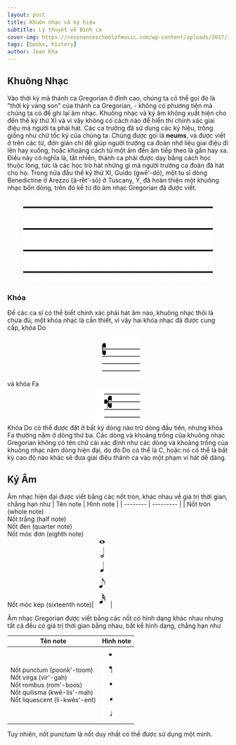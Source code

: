 ```yaml
---
layout: post
title: Khuôn nhạc và ký hiệu
subtitle: Lý thuyết về Bình ca
cover-img: https://resonanceschoolofmusic.com/wp-content/uploads/2017/10/Untitled-design-69.png
tags: [books, history]
author: Jean Kha
---
```

## Khuông Nhạc

Vào thời kỳ mà thánh ca Gregorian ở đỉnh cao, chúng ta có thể gọi đó là "thời kỳ vàng son" của thánh ca Gregorian, - không có phương tiện mà chúng ta có để ghi lại âm nhạc. Khuông nhạc và ký âm không xuất hiện cho đến thế kỷ thứ XI và vì vậy không có cách nào để hiển thị chính xác giai điệu mà người ta phải hát. Các ca trưởng đã sử dụng các ký hiệu, trông giống như chữ tốc ký của chúng ta. Chúng được gọi là **neums**, và được viết ở trên các từ, đơn giản chỉ để giúp người trưởng ca đoàn nhớ liệu giai điệu đi lên hay xuống, hoặc khoảng cách từ một âm đến âm tiếp theo là gần hay xa. Điều này có nghĩa là, tất nhiên, thánh ca phải được dạy bằng cách học thuộc lòng, tức là các học trò hát những gì mà người trưởng ca đoàn đã hát cho họ. Trong nửa đầu thế kỷ thứ XI, Guido (gwē'-dō), một tu sĩ dòng Benedictine ở Arezzo (ä-rět'-sō) ở Tuscany, Ý, đã hoàn thiện một khuông nhạc bốn dòng, trên đó kể từ đó âm nhạc Gregorian đã được viết.
<center><img src="/assets/img/post-imgs/Staff.png"></center>

### Khóa

Để các ca sĩ có thể biết chính xác phải hát âm nào, khuông nhạc thôi là chưa đủ; một khóa nhạc là cần thiết, vì vậy hai khóa nhạc đã được cung cấp, khóa Do
<center><img src="https://raw.githubusercontent.com/JeanKha/jeankha.github.io/refs/heads/master/assets/img/post-imgs/c4-cleft.png" width="100"></center>
và khóa Fa
<center><img src="https://raw.githubusercontent.com/JeanKha/jeankha.github.io/refs/heads/master/assets/img/post-imgs/f3-cleft.png" width="100"></center>
Khóa Do có thể được đặt ở bất kỳ dòng nào trừ dòng đầu tiên, nhưng  khóa Fa thường nằm ở dòng thứ ba. Các dòng và khoảng trống của khuông nhạc Gregorian không có tên chữ cái xác định như các dòng và khoảng trống của khuông nhạc năm dòng hiện đại, do đó Do có thể là C, hoặc nó có thể là bất kỳ cao độ nào khác sẽ đưa giai điệu thánh ca vào một phạm vi hát dễ dàng.

## Ký Âm

Âm nhạc hiện đại được viết bằng các nốt tròn, khác nhau về giá trị thời gian, chẳng hạn như
| Tên note | Hình note |
| -------- | --------- |
| Nốt tròn (whole note)<br>Nốt trắng (half note)<br>Nốt đen (quarter note)<br>Nốt móc đơn (eighth note)<br>Nốt móc kép (sixteenth note)| <img src="https://raw.githubusercontent.com/JeanKha/jeankha.github.io/refs/heads/master/assets/img/post-imgs/note.png" width="30"> |

Âm nhạc Gregorian được viết bằng các nốt có hình dạng khác nhau nhưng tất cả đều có giá trị thời gian bằng nhau, bất kể hình dạng, chẳng hạn như

| Tên note | Hình note |
| -------- | --------- |
| Nốt punctum (poonk'-toom)<br>Nốt virga (vir'-gah)<br>Nốt rombus (rom'-boos)<br>Nốt quilisma (kwē-lis'-mah)<br>Nốt liquescent (li-kwěs'-ent) | <img src="https://raw.githubusercontent.com/JeanKha/jeankha.github.io/refs/heads/master/assets/img/post-imgs/gregorian shapes.png" width="40"> |

Tuy nhiên, nốt punctum là nốt duy nhất có thể được sử dụng một mình.
